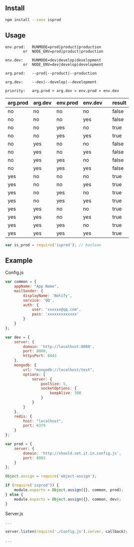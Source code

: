 ## Install

```sh
npm install --save isprod
```

## Usage

```
env.prod:   RUNMODE=prod|product|production
        or  NODE_ENV=prod|product|production

env.dev:    RUNMODE=dev|develop|development
        or  NODE_ENV=dev|develop|development

arg.prod:   --prod|--product|--production

arg.dev:    --dev|--develop|--development

priority:   arg.prod > arg.dev > env.prod > env.dev
```


arg.prod    | arg.dev   | env.prod  | env.dev   |    | result
------------|-----------|-----------|-----------|----|-------
no          | no        | no        | no        |    | false
no          | no        | no        | yes       |    | false
no          | no        | yes       | no        |    | true
no          | no        | yes       | yes       |    | true
no          | yes       | no        | no        |    | false
no          | yes       | no        | yes       |    | false
no          | yes       | yes       | no        |    | false
no          | yes       | yes       | yes       |    | false
yes         | no        | no        | no        |    | true
yes         | no        | no        | yes       |    | true
yes         | no        | yes       | no        |    | true
yes         | no        | yes       | yes       |    | true
yes         | yes       | no        | no        |    | true
yes         | yes       | no        | yes       |    | true
yes         | yes       | yes       | no        |    | true
yes         | yes       | yes       | yes       |    | true


```js
var is_prod = require('isprod'); // boolean
```

## Example

Config.js

```js
var common = {
    appName: "App Name",
    mailSender: {
        displayName: 'Notify',
        service: 'QQ',
        auth: {
            user: 'xxxxxx@qq.com',
            pass: 'xxxxxxxxxxxxx'
        }
    }
};

var dev = {
    server: {
        domain: 'http://localhost:8080',
        port: 8080,
        httpsPort: 8443
    },
    mongodb: {
        url: "mongodb://localhost/test",
        options: {
            server: {
                poolSize: 5,
                socketOptions: {
                    keepAlive: 300
                }
            }
        }
    },
    redis: {
        host: "localhost",
        port: 6379
    }
};

var prod = {
    server: {
        domain: 'http://should.set.it.in.config.js',
        port: 8083
    }
};

Object.assign = require('object-assign');

if (require('isprod')) {
    module.exports = Object.assign({}, common, prod);
} else {
    module.exports = Object.assign({}, common, dev);
}
```

Server.js

```js
...

server.listen(require('./Config.js').server, callback);

...
```
